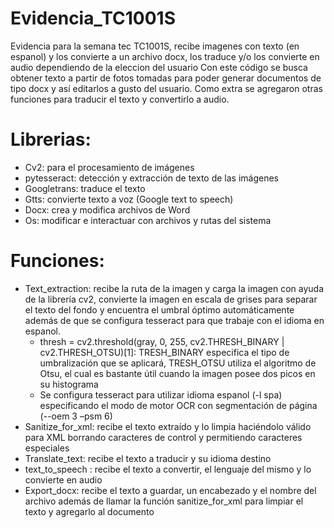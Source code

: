 # Evidencia_TC1001S
Evidencia para la semana tec TC1001S, recibe imagenes con texto (en espanol) y los convierte a un archivo docx, los traduce y/o los convierte en audio dependiendo de la eleccion del usuario
Con este código se busca obtener texto a partir de fotos tomadas para poder generar documentos de tipo docx y así editarlos a gusto del usuario.
Como extra se agregaron otras funciones para traducir el texto y convertirlo a audio. 

# Librerias: 
- Cv2:  para el procesamiento de imágenes
- pytesseract: detección y extracción de texto de las imágenes
- Googletrans: traduce el texto 
- Gtts: convierte texto a voz (Google text to speech)
- Docx: crea y modifica archivos de Word
- Os: modificar e interactuar con archivos y rutas del sistema
# Funciones:
- Text_extraction: recibe la ruta de la imagen y carga la imagen con ayuda de la librería cv2, convierte la imagen en escala de grises para separar el texto del fondo y encuentra el umbral óptimo automáticamente además de que se configura tesseract para que trabaje con el idioma en espanol.
  - thresh = cv2.threshold(gray, 0, 255, cv2.THRESH_BINARY | cv2.THRESH_OTSU)[1]: TRESH_BINARY especifica el tipo de umbralización que se aplicará, TRESH_OTSU utiliza el algoritmo de Otsu, el cual es bastante útil cuando la imagen posee dos picos en su histograma
  - Se configura tesseract para utilizar idioma espanol (-l spa) especificando el modo de motor OCR con segmentación de página (--oem 3 –psm 6)
- Sanitize_for_xml: recibe el texto extraído y lo limpia haciéndolo válido para XML borrando caracteres de control y permitiendo caracteres especiales
- Translate_text: recibe el texto a traducir y su idioma destino
- text_to_speech : recibe el texto a convertir, el lenguaje del mismo y lo convierte en audio
- Export_docx: recibe el texto a guardar, un encabezado y el nombre del archivo además de llamar la función sanitize_for_xml para limpiar el texto y agregarlo al documento

